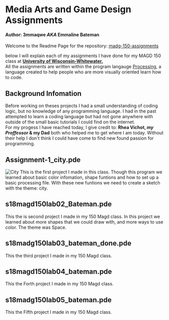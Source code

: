 # Media Arts and Game Design Assignments
#### Author: 3mmaqwe _AKA_ Emmaline Bateman  
Welcome to the Readme Page for the repository: [madg-150-assignments](https://github.com/3mmaqwe/madg-150-asssignments)

  below I will explain each of my assignments I have done for my MAGD 150 class at [**University of Wisconsin-Whitewater.**](http://www.uww.edu/)  
All the assignments are written within the program langauge [Processing](https://processing.org/), a language created to help people who are more visually oriented learn how to code.  

## Background Infomation  
 Before working on theses projects I had a small understanding of coding logic, but no knowledge of any programming language. I had in the past attempted to learn a coding language but had not gone anywhere with outside of the small basic tutorials I could find on the internet.   
 For my progess I have reached today, I give credit to: **Rhea Vichot, _my Proffessor_ & my Dad** both who helped me to get where I am today. Without their help I don't think I could have come to find new found passion for programming. 
 
 ## Assignment-1_city.pde
 ![City][city]
 This is the first project I made in this class. Though this program we learned about basic color infomation, shape funtions and how to set up a basic processing file. With these new funtions we need to create a sketch with the theme: city. 
 
 ## s18magd150lab02_Bateman.pde
 This the is second project I made in my 150 Magd class. In this project we learned about more shapes that we could draw with, and more ways to use color. The theme was Space. 
 ## s18madg150lab03_bateman_done.pde
 This the third project I made in my 150 Magd class. 
 ## s18magd150lab04_bateman.pde
  This the Forth project I made in my 150 Magd class.
 ## s18madg150lab05_bateman.pde
  This the Fifth project I made in my 150 Magd class.

 
[city]: https://imgur.com/a/VrI1ZwJ

